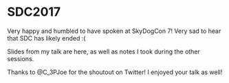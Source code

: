 # SDC2017
Very happy and humbled to have spoken at SkyDogCon 7!  Very sad to hear that SDC has likely ended :(  

Slides from my talk are here, as well as notes I took during the other sessions.

Thanks to @C_3PJoe for the shoutout on Twitter!  I enjoyed your talk as well!
